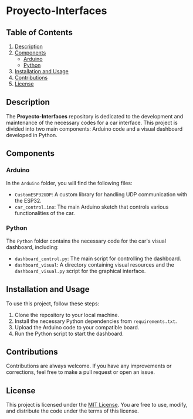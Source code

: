# Proyecto-Interfaces

## Table of Contents
1. [Description](#description)
2. [Components](#components)
   - [Arduino](#arduino)
   - [Python](#python)
3. [Installation and Usage](#installation-and-usage)
4. [Contributions](#contributions)
5. [License](#license)

## Description
The **Proyecto-Interfaces** repository is dedicated to the development and maintenance of the necessary codes for a car interface. This project is divided into two main components: Arduino code and a visual dashboard developed in Python.

## Components

### Arduino
In the `Arduino` folder, you will find the following files:
- `CustomESP32UDP`: A custom library for handling UDP communication with the ESP32.
- `car_control.ino`: The main Arduino sketch that controls various functionalities of the car.

### Python
The `Python` folder contains the necessary code for the car's visual dashboard, including:
- `dashboard_control.py`: The main script for controlling the dashboard.
- `dashboard_visual`: A directory containing visual resources and the `dashboard_visual.py` script for the graphical interface.

## Installation and Usage
To use this project, follow these steps:
1. Clone the repository to your local machine.
2. Install the necessary Python dependencies from `requirements.txt`.
3. Upload the Arduino code to your compatible board.
4. Run the Python script to start the dashboard.

## Contributions
Contributions are always welcome. If you have any improvements or corrections, feel free to make a pull request or open an issue.

## License
This project is licensed under the [MIT License](LICENSE). You are free to use, modify, and distribute the code under the terms of this license.
